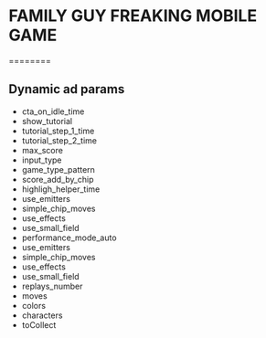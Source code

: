 # FAMILY GUY FREAKING MOBILE GAME
========

Dynamic ad params
--------------
* cta_on_idle_time
* show_tutorial
* tutorial_step_1_time
* tutorial_step_2_time
* max_score
* input_type
* game_type_pattern
* score_add_by_chip
* highligh_helper_time
* use_emitters
* simple_chip_moves
* use_effects
* use_small_field
* performance_mode_auto
* use_emitters
* simple_chip_moves
* use_effects
* use_small_field
* replays_number
* moves
* colors
* characters
* toCollect
